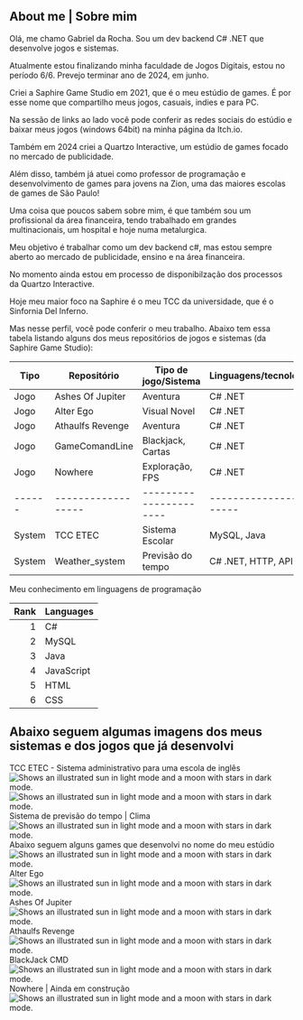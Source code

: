 ## About me | Sobre mim

Olá, me chamo Gabriel da Rocha. Sou um dev backend C# .NET que desenvolve jogos e sistemas.

Atualmente estou finalizando minha faculdade de Jogos Digitais, estou no período 6/6. Prevejo terminar ano de 2024, em junho.

Criei a Saphire Game Studio em 2021, que é o meu estúdio de games. É por esse nome que compartilho meus jogos, casuais, indies e para PC. 

Na sessão de links ao lado você pode conferir as redes sociais do estúdio e baixar meus jogos (windows 64bit) na minha página da Itch.io.

Também em 2024 criei a Quartzo Interactive, um estúdio de games focado no mercado de publicidade.

Além disso, também já atuei como professor de programação e desenvolvimento de games para jovens na Zion, uma das maiores escolas de games de São Paulo!

Uma coisa que poucos sabem sobre mim, é que também sou um profissional da área financeira, tendo trabalhado em grandes multinacionais, um hospital e hoje numa metalurgica. 


Meu objetivo é trabalhar como um dev backend c#, mas estou sempre aberto ao mercado de publicidade, ensino e na área financeira.


No momento ainda estou em processo de disponibilzação dos processos da Quartzo Interactive.

Hoje meu maior foco na Saphire é o meu TCC da universidade, que é o Sinfornia Del Inferno. 

Mas nesse perfil, você pode conferir o meu trabalho. Abaixo tem essa tabela listando alguns dos meus repositórios de jogos e sistemas (da Saphire Game Studio):


| Tipo | Repositório      | Tipo de jogo/Sistema | Linguagens/tecnologias| Plataformas | 3D, 2D/Resumo    |
|------|------------------|----------------------|-----------------------|-------------|------------------|
| Jogo | Ashes Of Jupiter | Aventura             | C# .NET               | Windows     | 3D               |
| Jogo | Alter Ego        | Visual Novel         | C# .NET               | Windows     | 2D               |
| Jogo | Athaulfs Revenge | Aventura             | C# .NET               | Windows     | 3D               |
| Jogo | GameComandLine   | Blackjack, Cartas    | C# .NET               | Windows     | Linha de comando |
| Jogo | Nowhere          | Exploração, FPS      | C# .NET               | Windows     | 3D               |
|------|------------------|----------------------|-----------------------|-------------|------------------|
|System| TCC ETEC         | Sistema Escolar      | MySQL, Java           | Windows     |                  | 
|System| Weather_system   | Previsão do tempo    | C# .NET, HTTP, API    | Windows     | Linha de comando/Site |


<summary>Meu conhecimento em linguagens de programação</summary>

| Rank | Languages |
|-----:|-----------|
|     1| C#        |
|     2| MySQL     |
|     3| Java      |
|     4| JavaScript|
|     5| HTML      |
|     6| CSS       |

## Abaixo seguem algumas imagens dos meus sistemas e dos jogos que já desenvolvi


<summary>TCC ETEC - Sistema administrativo para uma escola de inglês</summary>

<picture>
  <source media="(prefers-color-scheme: dark)" srcset="https://github.com/Gabrieladtr/Gabrieladtr/blob/main/Images/Captura%20de%20tela%202023-08-16%20062450.png">
  <source media="(prefers-color-scheme: light)" srcset="https://github.com/Gabrieladtr/Gabrieladtr/blob/main/Images/Captura%20de%20tela%202023-08-16%20062450.png">
  <img alt="Shows an illustrated sun in light mode and a moon with stars in dark mode." srcset="https://github.com/Gabrieladtr/Gabrieladtr/blob/main/Images/Captura%20de%20tela%202023-08-16%20062450.png">
</picture>

<picture>
  <source media="(prefers-color-scheme: dark)" srcset="https://github.com/Gabrieladtr/Gabrieladtr/blob/main/Images/Captura%20de%20tela%202023-08-16%20062525.png">
  <source media="(prefers-color-scheme: light)" srcset="https://github.com/Gabrieladtr/Gabrieladtr/blob/main/Images/Captura%20de%20tela%202023-08-16%20062525.png">
  <img alt="Shows an illustrated sun in light mode and a moon with stars in dark mode." srcset="https://github.com/Gabrieladtr/Gabrieladtr/blob/main/Images/Captura%20de%20tela%202023-08-16%20062525.png">
</picture>

<summary>Sistema de previsão do tempo | Clima</summary>
<picture>
  <source media="(prefers-color-scheme: dark)" srcset="https://github.com/Gabrieladtr/Gabrieladtr/blob/main/Images/TqpID8.png">
  <source media="(prefers-color-scheme: light)" srcset="https://github.com/Gabrieladtr/Gabrieladtr/blob/main/Images/TqpID8.png">
  <img alt="Shows an illustrated sun in light mode and a moon with stars in dark mode." srcset="https://github.com/Gabrieladtr/Gabrieladtr/blob/main/Images/TqpID8.png">
</picture>


<summary>Abaixo seguem alguns games que desenvolvi no nome do meu estúdio</summary>
<picture>
  <source media="(prefers-color-scheme: dark)" srcset="https://github.com/Gabrieladtr/Gabrieladtr/blob/main/Images/Captura%20de%20tela%202023-08-16%20062943.png">
  <source media="(prefers-color-scheme: light)" srcset="https://github.com/Gabrieladtr/Gabrieladtr/blob/main/Images/Captura%20de%20tela%202023-08-16%20062943.png">
  <img alt="Shows an illustrated sun in light mode and a moon with stars in dark mode." srcset="https://github.com/Gabrieladtr/Gabrieladtr/blob/main/Images/Captura%20de%20tela%202023-08-16%20062943.png">
</picture>

<summary>Alter Ego</summary>
<picture>
  <source media="(prefers-color-scheme: dark)" srcset="https://github.com/Gabrieladtr/Gabrieladtr/blob/main/Images/Captura%20de%20tela%202023-08-16%20062959.png">
  <source media="(prefers-color-scheme: light)" srcset="https://github.com/Gabrieladtr/Gabrieladtr/blob/main/Images/Captura%20de%20tela%202023-08-16%20062959.png">
  <img alt="Shows an illustrated sun in light mode and a moon with stars in dark mode." srcset="https://github.com/Gabrieladtr/Gabrieladtr/blob/main/Images/Captura%20de%20tela%202023-08-16%20062959.png">
</picture>

<summary>Ashes Of Jupiter</summary>
<picture>
  <source media="(prefers-color-scheme: dark)" srcset="https://github.com/Gabrieladtr/Gabrieladtr/blob/main/Images/Captura%20de%20tela%202023-08-16%20063026.png">
  <source media="(prefers-color-scheme: light)" srcset="https://github.com/Gabrieladtr/Gabrieladtr/blob/main/Images/Captura%20de%20tela%202023-08-16%20063026.png">
  <img alt="Shows an illustrated sun in light mode and a moon with stars in dark mode." srcset="https://github.com/Gabrieladtr/Gabrieladtr/blob/main/Images/Captura%20de%20tela%202023-08-16%20063026.png">
</picture>

<summary>Athaulfs Revenge</summary>
<picture>
  <source media="(prefers-color-scheme: dark)" srcset="https://github.com/Gabrieladtr/Gabrieladtr/blob/main/Images/Captura%20de%20tela%202023-08-16%20063013.png">
  <source media="(prefers-color-scheme: light)" srcset="https://github.com/Gabrieladtr/Gabrieladtr/blob/main/Images/Captura%20de%20tela%202023-08-16%20063013.png">
  <img alt="Shows an illustrated sun in light mode and a moon with stars in dark mode." srcset="https://github.com/Gabrieladtr/Gabrieladtr/blob/main/Images/Captura%20de%20tela%202023-08-16%20063013.png">
</picture>

<summary>BlackJack CMD</summary>
<picture>
  <source media="(prefers-color-scheme: dark)" srcset="https://github.com/Gabrieladtr/Gabrieladtr/blob/main/Images/w1JwlP.png">
  <source media="(prefers-color-scheme: light)" srcset="https://github.com/Gabrieladtr/Gabrieladtr/blob/main/Images/w1JwlP.png">
  <img alt="Shows an illustrated sun in light mode and a moon with stars in dark mode." srcset="https://github.com/Gabrieladtr/Gabrieladtr/blob/main/Images/w1JwlP.png">
</picture>

<summary>Nowhere | Ainda em construção</summary>
<picture>
  <source media="(prefers-color-scheme: dark)" srcset="https://github.com/Gabrieladtr/Gabrieladtr/blob/main/Images/TqpID8.png">
  <source media="(prefers-color-scheme: light)" srcset="https://github.com/Gabrieladtr/Gabrieladtr/blob/main/Images/TqpID8.png">
  <img alt="Shows an illustrated sun in light mode and a moon with stars in dark mode." srcset="https://github.com/Gabrieladtr/Gabrieladtr/blob/main/Images/TqpID8.png">
</picture>








